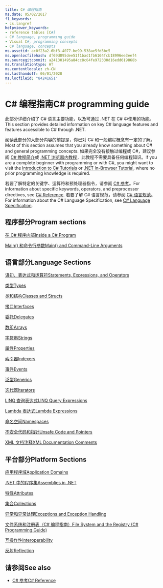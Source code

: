 ```yaml
---
title: C# 编程指南
ms.date: 05/02/2017
f1_keywords:
- cs.langref
helpviewer_keywords:
- reference tables [C#]
- C# language, programming guide
- Visual C#, programming concepts
- C# language, concepts
ms.assetid: ac0f23a2-6bf3-4077-be99-538ae5fd3bc5
ms.openlocfilehash: df69d895dee51f1bad1fb6164fcb18996ee3eef4
ms.sourcegitcommit: a241301495a84cc8c64fe972330d16edd619868b
ms.translationtype: HT
ms.contentlocale: zh-CN
ms.lasthandoff: 06/01/2020
ms.locfileid: "84241651"
---
```

# <a name="c-programming-guide"></a><span data-ttu-id="3a557-102">C# 编程指南</span><span class="sxs-lookup"><span data-stu-id="3a557-102">C# programming guide</span></span>

<span data-ttu-id="3a557-103">此部分详细介绍了 C# 语言主要功能，以及可通过 .NET 在 C# 中使用的功能。</span><span class="sxs-lookup"><span data-stu-id="3a557-103">This section provides detailed information on key C# language features and features accessible to C# through .NET.</span></span>  
  
 <span data-ttu-id="3a557-104">阅读此部分的大部分内容的前提是，你已对 C# 和一般编程概念有一定的了解。</span><span class="sxs-lookup"><span data-stu-id="3a557-104">Most of this section assumes that you already know something about C# and general programming concepts.</span></span> <span data-ttu-id="3a557-105">如果完全没有接触过编程或 C#，建议参阅 [C# 教程简介](../tutorials/intro-to-csharp/index.md)或 [.NET 浏览器内教程](https://dotnet.microsoft.com/learn/dotnet/in-browser-tutorial/1)，此教程不需要具备任何编程知识。</span><span class="sxs-lookup"><span data-stu-id="3a557-105">If you are a complete beginner with programming or with C#, you might want to visit the [Introduction to C# Tutorials](../tutorials/intro-to-csharp/index.md) or [.NET In-Browser Tutorial](https://dotnet.microsoft.com/learn/dotnet/in-browser-tutorial/1), where no prior programming knowledge is required.</span></span>  
  
 <span data-ttu-id="3a557-106">若要了解特定的关键字、运算符和预处理器指令，请参阅 [C# 参考](../language-reference/index.md)。</span><span class="sxs-lookup"><span data-stu-id="3a557-106">For information about specific keywords, operators, and preprocessor directives, see [C# Reference](../language-reference/index.md).</span></span> <span data-ttu-id="3a557-107">若要了解 C# 语言规范，请参阅 [C# 语言规范](/dotnet/csharp/language-reference/language-specification/introduction)。</span><span class="sxs-lookup"><span data-stu-id="3a557-107">For information about the C# Language Specification, see [C# Language Specification](/dotnet/csharp/language-reference/language-specification/introduction).</span></span>  
  
## <a name="program-sections"></a><span data-ttu-id="3a557-108">程序部分</span><span class="sxs-lookup"><span data-stu-id="3a557-108">Program sections</span></span>

[<span data-ttu-id="3a557-109">在 C# 程序内部</span><span class="sxs-lookup"><span data-stu-id="3a557-109">Inside a C# Program</span></span>](./inside-a-program/index.md)  
  
[<span data-ttu-id="3a557-110">Main() 和命令行参数</span><span class="sxs-lookup"><span data-stu-id="3a557-110">Main() and Command-Line Arguments</span></span>](./main-and-command-args/index.md)  

## <a name="language-sections"></a><span data-ttu-id="3a557-111">语言部分</span><span class="sxs-lookup"><span data-stu-id="3a557-111">Language Sections</span></span>

[<span data-ttu-id="3a557-112">语句、表达式和运算符</span><span class="sxs-lookup"><span data-stu-id="3a557-112">Statements, Expressions, and Operators</span></span>](./statements-expressions-operators/index.md)  

 [<span data-ttu-id="3a557-113">类型</span><span class="sxs-lookup"><span data-stu-id="3a557-113">Types</span></span>](./types/index.md)  

 [<span data-ttu-id="3a557-114">类和结构</span><span class="sxs-lookup"><span data-stu-id="3a557-114">Classes and Structs</span></span>](./classes-and-structs/index.md)  
  
 [<span data-ttu-id="3a557-115">接口</span><span class="sxs-lookup"><span data-stu-id="3a557-115">Interfaces</span></span>](./interfaces/index.md)  

 [<span data-ttu-id="3a557-116">委托</span><span class="sxs-lookup"><span data-stu-id="3a557-116">Delegates</span></span>](./delegates/index.md)  

 [<span data-ttu-id="3a557-117">数组</span><span class="sxs-lookup"><span data-stu-id="3a557-117">Arrays</span></span>](./arrays/index.md)  
  
 [<span data-ttu-id="3a557-118">字符串</span><span class="sxs-lookup"><span data-stu-id="3a557-118">Strings</span></span>](./strings/index.md)  
  
 [<span data-ttu-id="3a557-119">属性</span><span class="sxs-lookup"><span data-stu-id="3a557-119">Properties</span></span>](./classes-and-structs/properties.md)  
  
 [<span data-ttu-id="3a557-120">索引器</span><span class="sxs-lookup"><span data-stu-id="3a557-120">Indexers</span></span>](./indexers/index.md)  
  
 [<span data-ttu-id="3a557-121">事件</span><span class="sxs-lookup"><span data-stu-id="3a557-121">Events</span></span>](./events/index.md)  
  
 [<span data-ttu-id="3a557-122">泛型</span><span class="sxs-lookup"><span data-stu-id="3a557-122">Generics</span></span>](./generics/index.md)  
  
 [<span data-ttu-id="3a557-123">迭代器</span><span class="sxs-lookup"><span data-stu-id="3a557-123">Iterators</span></span>](./concepts/iterators.md)
  
 [<span data-ttu-id="3a557-124">LINQ 查询表达式</span><span class="sxs-lookup"><span data-stu-id="3a557-124">LINQ Query Expressions</span></span>](../linq/index.md)  
  
 [<span data-ttu-id="3a557-125">Lambda 表达式</span><span class="sxs-lookup"><span data-stu-id="3a557-125">Lambda Expressions</span></span>](./statements-expressions-operators/lambda-expressions.md)  
  
 [<span data-ttu-id="3a557-126">命名空间</span><span class="sxs-lookup"><span data-stu-id="3a557-126">Namespaces</span></span>](./namespaces/index.md)  
  
 [<span data-ttu-id="3a557-127">不安全代码和指针</span><span class="sxs-lookup"><span data-stu-id="3a557-127">Unsafe Code and Pointers</span></span>](./unsafe-code-pointers/index.md)  
  
 [<span data-ttu-id="3a557-128">XML 文档注释</span><span class="sxs-lookup"><span data-stu-id="3a557-128">XML Documentation Comments</span></span>](./xmldoc/index.md)  
  
## <a name="platform-sections"></a><span data-ttu-id="3a557-129">平台部分</span><span class="sxs-lookup"><span data-stu-id="3a557-129">Platform Sections</span></span>

 [<span data-ttu-id="3a557-130">应用程序域</span><span class="sxs-lookup"><span data-stu-id="3a557-130">Application Domains</span></span>](../../framework/app-domains/application-domains.md)  
  
 [<span data-ttu-id="3a557-131">.NET 中的程序集</span><span class="sxs-lookup"><span data-stu-id="3a557-131">Assemblies in .NET</span></span>](../../standard/assembly/index.md)  
  
 [<span data-ttu-id="3a557-132">特性</span><span class="sxs-lookup"><span data-stu-id="3a557-132">Attributes</span></span>](./concepts/attributes/index.md)  
  
 [<span data-ttu-id="3a557-133">集合</span><span class="sxs-lookup"><span data-stu-id="3a557-133">Collections</span></span>](./concepts/collections.md)  
  
 [<span data-ttu-id="3a557-134">异常和异常处理</span><span class="sxs-lookup"><span data-stu-id="3a557-134">Exceptions and Exception Handling</span></span>](./exceptions/index.md)  
  
 [<span data-ttu-id="3a557-135">文件系统和注册表（C# 编程指南）</span><span class="sxs-lookup"><span data-stu-id="3a557-135">File System and the Registry (C# Programming Guide)</span></span>](./file-system/index.md)  
  
 [<span data-ttu-id="3a557-136">互操作性</span><span class="sxs-lookup"><span data-stu-id="3a557-136">Interoperability</span></span>](./interop/index.md)  
  
 [<span data-ttu-id="3a557-137">反射</span><span class="sxs-lookup"><span data-stu-id="3a557-137">Reflection</span></span>](./concepts/reflection.md)  
  
## <a name="see-also"></a><span data-ttu-id="3a557-138">请参阅</span><span class="sxs-lookup"><span data-stu-id="3a557-138">See also</span></span>

- [<span data-ttu-id="3a557-139">C# 参考</span><span class="sxs-lookup"><span data-stu-id="3a557-139">C# Reference</span></span>](../language-reference/index.md)
